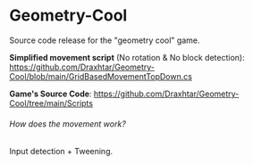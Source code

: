 # Geometry-Cool
Source code release for the "geometry cool" game.

**Simplified movement script** (No rotation & No block detection): https://github.com/Draxhtar/Geometry-Cool/blob/main/GridBasedMovementTopDown.cs

**Game's Source Code**: https://github.com/Draxhtar/Geometry-Cool/tree/main/Scripts

###### How does the movement work?
Input detection + Tweening.
